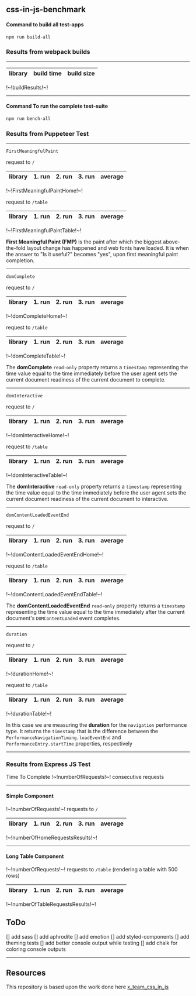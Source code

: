 ## css-in-js-benchmark

#### Command to build all test-apps

```bash
npm run build-all
```

### Results from webpack builds

---

|library|build time|build size|
|-------|-----:|-----:|
!~!buildResults!~!

---

#### Command To run the complete test-suite

```bash
npm run bench-all
```

### Results from Puppeteer Test

---

`FirstMeaningfulPaint`

request to `/`

|library|1. run|2. run|3. run|average|
|-------|-----:|-----:|-----:|------:|
!~!FirstMeaningfulPaintHome!~!

request to `/table`

|library|1. run|2. run|3. run|average|
|-------|-----:|-----:|-----:|------:|
!~!FirstMeaningfulPaintTable!~!

**First Meaningful Paint (FMP)** is the paint after which the biggest above-the-fold layout change has happened and web fonts have loaded.  It is when the answer to "Is it useful?" becomes "yes", upon first meaningful paint completion.

---

`domComplete`

request to `/`

|library|1. run|2. run|3. run|average|
|-------|-----:|-----:|-----:|------:|
!~!domCompleteHome!~!

request to `/table`

|library|1. run|2. run|3. run|average|
|-------|-----:|-----:|-----:|------:|
!~!domCompleteTable!~!

The **domComplete** `read-only` property returns a `timestamp` representing the time value equal to the time immediately before the user agent sets the current document readiness of the current document to complete.

---

`domInteractive`

request to `/`

|library|1. run|2. run|3. run|average|
|-------|-----:|-----:|-----:|------:|
!~!domInteractiveHome!~!

request to `/table`

|library|1. run|2. run|3. run|average|
|-------|-----:|-----:|-----:|------:|
!~!domInteractiveTable!~!

The **domInteractive** `read-only` property returns a `timestamp` representing the time value equal to the time immediately before the user agent sets the current document readiness of the current document to interactive.

---

`domContentLoadedEventEnd`

request to `/`

|library|1. run|2. run|3. run|average|
|-------|-----:|-----:|-----:|------:|
!~!domContentLoadedEventEndHome!~!

request to `/table`

|library|1. run|2. run|3. run|average|
|-------|-----:|-----:|-----:|------:|
!~!domContentLoadedEventEndTable!~!

The **domContentLoadedEventEnd** `read-only` property returns a `timestamp` representing the time value equal to the time immediately after the current document's `DOMContentLoaded` event completes.

---

`duration`

request to `/`

|library|1. run|2. run|3. run|average|
|-------|-----:|-----:|-----:|------:|
!~!durationHome!~!

request to `/table`

|library|1. run|2. run|3. run|average|
|-------|-----:|-----:|-----:|------:|
!~!durationTable!~!

In this case we are measuring the **duration** for the `navigation` performance type. It returns the `timestamp` that is the difference between the `PerformanceNavigationTiming.loadEventEnd` and `PerformanceEntry.startTime` properties, respectively

---

### Results from Express JS Test

Time To Complete !~!numberOfRequests!~! consecutive requests

---

#### Simple Component

!~!numberOfRequests!~! requests to `/`

|library|1. run|2. run|3. run|average|
|-------|-----:|-----:|-----:|------:|
!~!numberOfHomeRequestsResults!~!

---

#### Long Table Component

!~!numberOfRequests!~! requests to `/table` (rendering a table with 500 rows)

|library|1. run|2. run|3. run|average|
|-------|-----:|-----:|-----:|------:|
!~!numberOfTableRequestsResults!~!

## ToDo

[] add sass
[] add aphrodite
[] add emotion
[] add styled-components
[] add theming tests
[] add better console output while testing
[] add chalk for coloring console outputs

---

## Resources

This repository is based upon the work done here [x_team_css_in_js](https://github.com/Thoughtscript/x_team_css_in_js)
